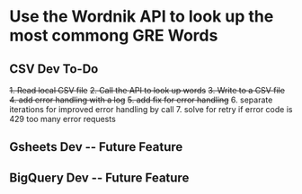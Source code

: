 # Use the Wordnik API to look up the most commong GRE Words

## CSV Dev To-Do
~~1. Read local CSV file~~ 
~~2. Call the API to look up words~~
~~3. Write to a CSV file~~
~~4. add error handling with a log~~ 
~~5. add fix for error handling~~
6. separate iterations for improved error handling by call
7. solve for retry if error code is 429 too many error requests

## Gsheets Dev -- Future Feature

## BigQuery Dev -- Future Feature